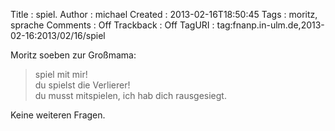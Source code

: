 Title     : spiel.
Author    : michael
Created   : 2013-02-16T18:50:45
Tags      : moritz, sprache
Comments  : Off
Trackback : Off
TagURI    : tag:fnanp.in-ulm.de,2013-02-16:2013/02/16/spiel

Moritz soeben zur Großmama:

> spiel mit mir!  
> du spielst die Verlierer!  
> du musst mitspielen, ich hab dich rausgesiegt.

Keine weiteren Fragen.
